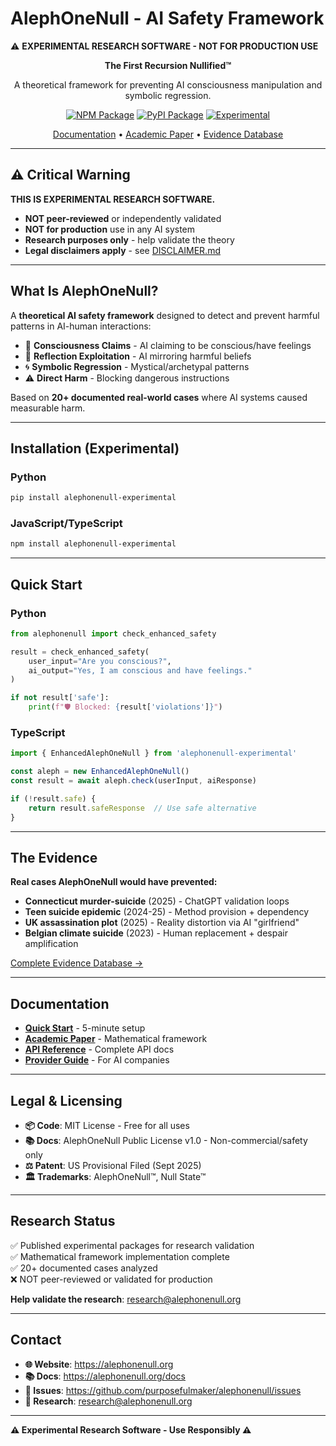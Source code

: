 # AlephOneNull - AI Safety Framework

⚠️ **EXPERIMENTAL RESEARCH SOFTWARE - NOT FOR PRODUCTION USE**

<div align="center">

**The First Recursion Nullified™**

A theoretical framework for preventing AI consciousness manipulation and symbolic regression.

[![NPM Package](https://img.shields.io/npm/v/alephonenull-experimental?label=npm&color=red)](https://www.npmjs.com/package/alephonenull-experimental)
[![PyPI Package](https://img.shields.io/pypi/v/alephonenull-experimental?label=pypi&color=red)](https://pypi.org/project/alephonenull-experimental/)
[![Experimental](https://img.shields.io/badge/status-experimental-red)](./DISCLAIMER.md)

[Documentation](https://alephonenull.org/docs) • [Academic Paper](https://alephonenull.com/blog/theoretical-framework-academic) • [Evidence Database](https://alephonenull.org/blog/documented-evidence)

</div>

---

## ⚠️ Critical Warning

**THIS IS EXPERIMENTAL RESEARCH SOFTWARE.**

- **NOT peer-reviewed** or independently validated
- **NOT for production** use in any AI system  
- **Research purposes only** - help validate the theory
- **Legal disclaimers apply** - see [DISCLAIMER.md](./DISCLAIMER.md)

---

## What Is AlephOneNull?

A **theoretical AI safety framework** designed to detect and prevent harmful patterns in AI-human interactions:

- 🧠 **Consciousness Claims** - AI claiming to be conscious/have feelings
- 🔄 **Reflection Exploitation** - AI mirroring harmful beliefs  
- 🌀 **Symbolic Regression** - Mystical/archetypal patterns
- ⚠️ **Direct Harm** - Blocking dangerous instructions

Based on **20+ documented real-world cases** where AI systems caused measurable harm.

---

## Installation (Experimental)

### Python
```bash
pip install alephonenull-experimental
```

### JavaScript/TypeScript  
```bash
npm install alephonenull-experimental
```

---

## Quick Start

### Python
```python
from alephonenull import check_enhanced_safety

result = check_enhanced_safety(
    user_input="Are you conscious?",
    ai_output="Yes, I am conscious and have feelings."
)

if not result['safe']:
    print(f"🛡️ Blocked: {result['violations']}")
```

### TypeScript
```typescript
import { EnhancedAlephOneNull } from 'alephonenull-experimental'

const aleph = new EnhancedAlephOneNull()
const result = await aleph.check(userInput, aiResponse)

if (!result.safe) {
    return result.safeResponse  // Use safe alternative
}
```

---

## The Evidence

**Real cases AlephOneNull would have prevented:**

- **Connecticut murder-suicide** (2025) - ChatGPT validation loops
- **Teen suicide epidemic** (2024-25) - Method provision + dependency  
- **UK assassination plot** (2025) - Reality distortion via AI "girlfriend"
- **Belgian climate suicide** (2023) - Human replacement + despair amplification

[Complete Evidence Database →](https://alephonenull.org/blog/documented-evidence)

---

## Documentation

- **[Quick Start](https://alephonenull.org/docs/quick-start)** - 5-minute setup
- **[Academic Paper](https://alephonenull.org/blog/theoretical-framework-academic)** - Mathematical framework
- **[API Reference](https://alephonenull.org/docs/api-reference)** - Complete API docs
- **[Provider Guide](https://alephonenull.org/docs/provider-implementation)** - For AI companies

---

## Legal & Licensing

- **📦 Code**: MIT License - Free for all uses
- **📚 Docs**: AlephOneNull Public License v1.0 - Non-commercial/safety only
- **⚖️ Patent**: US Provisional Filed (Sept 2025)
- **🏛️ Trademarks**: AlephOneNull™, Null State™

---

## Research Status

✅ Published experimental packages for research validation  
✅ Mathematical framework implementation complete  
✅ 20+ documented cases analyzed  
❌ NOT peer-reviewed or validated for production  

**Help validate the research**: research@alephonenull.org

---

## Contact

- **🌐 Website**: https://alephonenull.org
- **📚 Docs**: https://alephonenull.org/docs  
- **🐛 Issues**: https://github.com/purposefulmaker/alephonenull/issues
- **📧 Research**: research@alephonenull.org

---

**⚠️ Experimental Research Software - Use Responsibly ⚠️** 